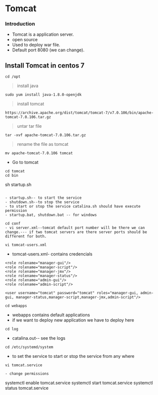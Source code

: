 # Tomcat
### Introduction
- Tomcat is a application server.
- open source
- Used to deploy war file.
- Default port 8080 (we can change).

## Install Tomcat in centos 7

```
cd /opt
```

> install java
```
sudo yum install java-1.8.0-openjdk
```


> install tomcat

```
https://archive.apache.org/dist/tomcat/tomcat-7/v7.0.106/bin/apache-tomcat-7.0.106.tar.gz
```
> untar tar file
```
tar -xvf apache-tomcat-7.0.106.tar.gz
```
> rename the file as tomcat
```
mv apache-tomcat-7.0.106 tomcat
```
- Go to tomcat
```
cd tomcat
cd bin
```
sh startup.sh
```

- startup.sh-- to start the service
- shutdown.sh--to stop the service
- to start or stop the service catalina.sh should have execute permission
- startup.bat, shutdown.bat -- for windows
```

```
cd conf
- vi server.xml--tomcat default port number will be there we can change.--- if two tomcat servers are there server ports should be different for both.
```
```
vi tomcat-users.xml
```
- tomcat-users.xml- contains credencials
```
<role rolename="manager-gui"/>
<role rolename="manager-script"/>
<role rolename="manager-jmx"/>
<role rolename="manager-status"/>   
<role rolename="admin-gui"/>
<role rolename="admin-script"/>

<user username="tomcat" password="tomcat" roles="manager-gui, admin-gui, manager-status,manager-script,manager-jmx,admin-script"/>

```

```
cd webapps
```
- webapps contains default applications
- if we want to deploy new application we have to deploy here
```
cd log
```
- catalina.out-- see the logs 

```
cd /etc/systemd/system
```
- to set the service to start or stop the service from any where
```
vi tomcat.service
```
```
- change permissions 

```
systemctl enable tomcat.service
systemctl start tomcat.service
systemctl status tomcat.service
```
